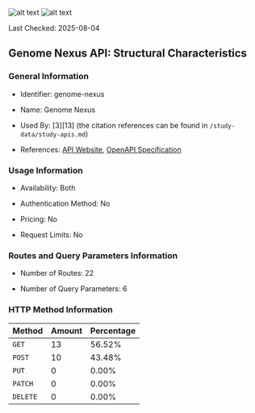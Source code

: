 ![alt text](https://img.shields.io/badge/OpenAPI_Specification-Oudated-orange.svg) ![alt text](https://img.shields.io/badge/Server_URL-Missing-orange.svg)

Last Checked: 2025-08-04

## Genome Nexus API: Structural Characteristics

### General Information

- Identifier: genome-nexus

- Name: Genome Nexus

- Used By: [3][13] (the citation references can be found in `/study-data/study-apis.md`)

- References: [API Website](https://docs.genomenexus.org/api), [OpenAPI Specification](https://www.genomenexus.org/swagger-ui.html)

### Usage Information

- Availability: Both

- Authentication Method: No

- Pricing: No

- Request Limits: No

### Routes and Query Parameters Information

- Number of Routes: 22

- Number of Query Parameters: 6

### HTTP Method Information

| Method | Amount | Percentage |
|--------|--------|------------|
| `GET` | 13 | 56.52% |
| `POST` | 10 | 43.48% |
| `PUT` | 0 | 0.00% |
| `PATCH` | 0 | 0.00% |
| `DELETE` | 0 | 0.00% |
